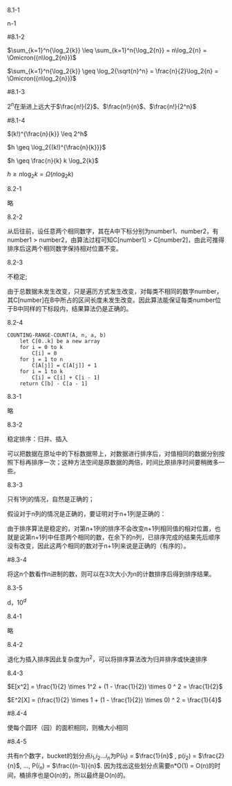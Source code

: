 8.1-1   

n-1

#8.1-2   

$\sum_{k=1}^n{\log_2{k}} \leq \sum_{k=1}^n{\log_2{n}} = n\log_2{n} = \Omicron({n\log_2{n}})$

$\sum_{k=1}^n{\log_2{k}} \geq \log_2{\sqrt{n}^n} = \frac{n}{2}\log_2{n} = \Omicron({n\log_2{n}})$

#8.1-3   

$2^n$在渐进上远大于$\frac{n!}{2}$、$\frac{n!}{n}$、$\frac{n!}{2^n}$

#8.1-4

$(k!)^{\frac{n}{k}} \leq 2^h$

$h \geq \log_2{(k!)^{\frac{n}{k}}}$

$h \geq \frac{n}{k} k \log_2{k}$

$h \geq n \log_2{k} = \Omega(n \log_2{k})$ 

8.2-1 

略

8.2-2 

从后往前，设任意两个相同数字，其在A中下标分别为number1、number2，有number1 > number2，由算法过程可知C[number1] > C[number2]，由此可推得排序后这两个相同数字保持相对位置不变。

8.2-3 

不稳定;

由于总数据未发生改变，只是遍历方式发生改变，对每类不相同的数字number，其C[number]在B中所占的区间长度未发生改变。因此算法能保证每类number位于B中同样的下标段内，结果算法仍是正确的。

8.2-4

```
COUNTING-RANGE-COUNT(A, n, a, b)
    let C[0..k] be a new array    
    for i = 0 to k    
        C[i] = 0        
    for j = 1 to n    
        C[A[j]] = C[A[j]] + 1        
    for i = 1 to k    
        C[i] = C[i] + C[i - 1]
    return C[b] - C[a - 1]
```

8.3-1 

略

8.3-2 

稳定排序：归并、插入

可以把数据在原址中的下标数据带上，对数据进行排序后，对值相同的数据分别按照下标再排序一次；这种方法空间是原数据的两倍，时间比原排序时间要稍微多一些。

8.3-3 

只有1列的情况，自然是正确的；

假设对于n列的情况是正确的，要证明对于n+1列是正确的：

由于排序算法是稳定的，对第n+1列的排序不会改变n+1列相同值的相对位置，也就是说第n+1列中任意两个相同的数，在余下的n列，已排序完成的结果先后顺序没有改变，因此这两个相同的数对于n+1列来说是正确的（有序的）。

#8.3-4 

将这n个数看作n进制的数，则可以在3次大小为n的计数排序后得到排序结果。

8.3-5 

d，$10 ^ d$

8.4-1 

略

8.4-2 

退化为插入排序因此复杂度为$n^2$，可以将排序算法改为归并排序或快速排序

8.4-3 

$E[x^2] = \frac{1}{2} \times 1^2 + (1 - \frac{1}{2}) \times 0 ^ 2 = \frac{1}{2}$

$E^2[X] = (\frac{1}{2} \times 1 + (1 - \frac{1}{2}) \times 0) ^ 2 = \frac{1}{4}$

#8.4-4

使每个圆环（园）的面积相同，则桶大小相同

#8.4-5

共有n个数字，bucket的划分点$i_1$,$i_2$...$i_n$为P($i_1$) = $\frac{1}{n}$ , p($i_2$) = $\frac{2}{n}$, ..., P($i_n$) = $\frac{(n-1)}{n}$. 因为找出这些划分点需要n*O(1) = O(n)的时间，桶排序也是O(n)的，所以最终是O(n)的。